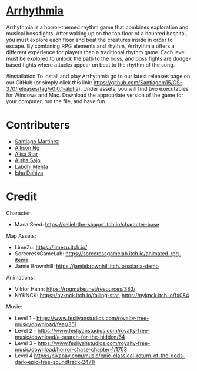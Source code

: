 # [Arrhythmia](https://drive.google.com/file/d/1es0NWRLbT2HpYf7BTEYSNKFwQyGdfjs4/view?usp=sharing)
Arrhythmia is a horror-themed rhythm game that combines exploration and musical boss fights. After waking up on the top floor of a haunted hospital, you must explore each floor and beat the creatures inside in order to escape. By combining RPG elements and rhythm, Arrhythmia offers a different experience for players than a traditional rhythm game. Each level must be explored to unlock the path to the boss, and boss fights are dodge-based fights where attacks appear on beat to the rhythm of the song. 

#installation
To install and play Arrhythmia go to our latest releases page on our GitHub (or simply click this link: https://github.com/Santiagom15/CS-370/releases/tag/v0.0.1-alpha). Under assets, you will find two executables for Windows and Mac. Download the appropriate version of the game for your computer, run the file, and have fun.

# Contributers
- [Santiago Martinez](https://github.com/Santiagom15)
- [Allison Ng](https://github.com/ngxallison)
- [Alisa Star](https://github.com/starralisa)
- [Aisha Sajo](https://github.com/asajo12)
- [Labdhi Mehta](https://github.com/labdhimehta)
- [Isha Dahiya](https://github.com/IshaD13)

# Credit 


Character:
- Mana Seed:  https://seliel-the-shaper.itch.io/character-base

Map Assets:
- LimeZu: https://limezu.itch.io/
- SorceressGameLab: https://sorceressgamelab.itch.io/animated-rpg-items
- Jamie Brownhill: https://jamiebrownhill.itch.io/solaria-demo 


Animations:
- Viktor Hahn: https://rpgmaker.net/resources/383/
- NYKNCK: https://nyknck.itch.io/falling-star, https://nyknck.itch.io/fx084 

Music:
- Level 1 - https://www.fesliyanstudios.com/royalty-free-music/download/fear/351
- Level 2 - https://www.fesliyanstudios.com/royalty-free-music/download/a-search-for-the-hidden/64 
- Level 3 - https://www.fesliyanstudios.com/royalty-free-music/download/horror-chase-chapter-1/1703 
- Level 4 https://pixabay.com/music/epic-classical-return-of-the-gods-dark-epic-free-soundtrack-2471/ 


